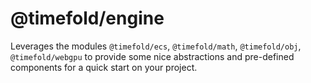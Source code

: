 # @timefold/engine
Leverages the modules `@timefold/ecs`, `@timefold/math`, `@timefold/obj`, `@timefold/webgpu` to provide some nice abstractions and pre-defined components for a quick start on your project.
